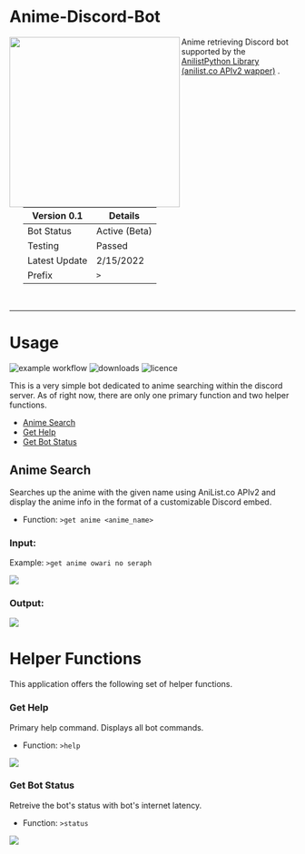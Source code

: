 # Anime-Discord-Bot

<img src="https://i.imgur.com/ZyqkkM0.png" align="left" width="300"/>
<ul>
  Anime retrieving Discord bot supported by the
  <a href="https://github.com/ReZeroE/AnilistPython">AnilistPython Library (anilist.co APIv2 wapper)</a>
  .
  <br><br />
  
Version 0.1 | Details
--- | --- |
Bot Status | Active (Beta)
Testing | Passed
Latest Update | 2/15/2022
Prefix | `>`

</ul>
<br clear="left"/>

***

# Usage
![example workflow](https://github.com/ReZeroE/AnilistPython/actions/workflows/github-actions-demo.yml/badge.svg)
![downloads](https://img.shields.io/github/workflow/status/ReZeroE/AnilistPython/GitHub%20Actions%20Demo)
![licence](https://img.shields.io/github/license/ReZeroE/AnilistPython)

This is a very simple bot dedicated to anime searching within the discord server. As of right now, there are only one primary function and two helper functions.
 - [Anime Search](https://github.com/ReZeroE/Anime-Discord-Bot#anime-search)
 - [Get Help](https://github.com/ReZeroE/Anime-Discord-Bot#get-help)
 - [Get Bot Status](https://github.com/ReZeroE/Anime-Discord-Bot#get-bot-status)

## Anime Search
Searches up the anime with the given name using AniList.co APIv2 and display the anime info in the format of a customizable Discord embed.
- Function: `>get anime <anime_name>`

### Input:

Example: `>get anime owari no seraph`

![](https://i.imgur.com/lnWAFUZ.png)

### Output:

![](https://imgur.com/KBPFraU.png)

# Helper Functions
This application offers the following set of helper functions.

### Get Help
Primary help command. Displays all bot commands.
 - Function: `>help`

![](https://imgur.com/1Ir228r.png)

### Get Bot Status
Retreive the bot's status with bot's internet latency.
 - Function: `>status`

![](https://imgur.com/btmDHyJ.png)

